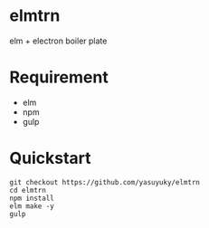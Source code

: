 # elmtrn

elm + electron boiler plate

# Requirement

- elm
- npm
- gulp

# Quickstart

```
git checkout https://github.com/yasuyuky/elmtrn
cd elmtrn
npm install
elm make -y
gulp
```
